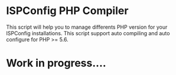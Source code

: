 # ISPConfig PHP Compiler
This script will help you to manage differents PHP version for your ISPConfig installations. This script support auto compiling and auto configure for PHP >= 5.6.

# Work in progress....
